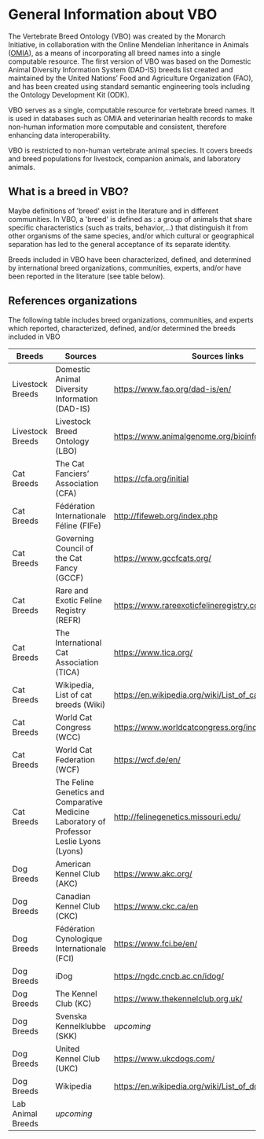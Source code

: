 
# General Information about VBO

The Vertebrate Breed Ontology (VBO) was created by the Monarch Initiative, in collaboration with the Online Mendelian Inheritance in Animals ([OMIA](https://omia.org/home/)), as a means of incorporating all breed names into a single computable resource. The first version of VBO was based on the Domestic Animal Diversity Information System (DAD-IS) breeds list created and maintained by the United Nations’ Food and Agriculture Organization (FAO), and has been created using standard semantic engineering tools including the Ontology Development Kit (ODK).

VBO serves as a single, computable resource for vertebrate breed names. It is used in databases such as OMIA and veterinarian health records to make non-human information more computable and consistent, therefore enhancing data interoperability.

VBO is restricted to non-human vertebrate animal species. It covers breeds and breed populations for livestock, companion animals, and laboratory animals.

## What is a breed in VBO?  
Maybe definitions of 'breed' exist in the literature and in different communities. In VBO, a 'breed' is defined as : a group of animals that share specific characteristics (such as traits, behavior,...) that distinguish it from other organisms of the same species, and/or which cultural or geographical separation has led to the general acceptance of its separate identity.

Breeds included in VBO have been characterized, defined, and determined by international breed organizations, communities, experts, and/or have been reported in the literature (see table below).

## References organizations
The following table includes breed organizations, communities, and experts which reported, characterized, defined, and/or determined the breeds included in VBO

|Breeds| Sources| Sources links
|--|--|--|
|Livestock Breeds|Domestic Animal Diversity Information (DAD-IS)|https://www.fao.org/dad-is/en/
|Livestock Breeds|Livestock Breed Ontology (LBO)|https://www.animalgenome.org/bioinfo/projects/lbo/
|Cat Breeds|The Cat Fanciers’ Association (CFA)|https://cfa.org/initial
|Cat Breeds|Fédération Internationale Féline (FIFe)|http://fifeweb.org/index.php
|Cat Breeds|Governing Council of the Cat Fancy (GCCF)| https://www.gccfcats.org/
|Cat Breeds|Rare and Exotic Feline Registry (REFR)|https://www.rareexoticfelineregistry.com/
|Cat Breeds|The International Cat Association (TICA)|https://www.tica.org/
|Cat Breeds|Wikipedia, List of cat breeds (Wiki)|https://en.wikipedia.org/wiki/List_of_cat_breeds#Breeds
|Cat Breeds|World Cat Congress (WCC)|https://www.worldcatcongress.org/index.php
|Cat Breeds|World Cat Federation (WCF)|https://wcf.de/en/
|Cat Breeds|The Feline Genetics and Comparative Medicine Laboratory of Professor Leslie Lyons (Lyons)|http://felinegenetics.missouri.edu/
|Dog Breeds|American Kennel Club (AKC)|https://www.akc.org/
|Dog Breeds|Canadian Kennel Club (CKC)|https://www.ckc.ca/en
|Dog Breeds|Fédération Cynologique Internationale (FCI)|https://www.fci.be/en/
|Dog Breeds|iDog|https://ngdc.cncb.ac.cn/idog/
|Dog Breeds|The Kennel Club (KC)|https://www.thekennelclub.org.uk/
|Dog Breeds|Svenska Kennelklubbe (SKK)|*upcoming*|
|Dog Breeds|United Kennel Club (UKC)|https://www.ukcdogs.com/
|Dog Breeds|Wikipedia|https://en.wikipedia.org/wiki/List_of_dog_breeds
|Lab Animal Breeds|*upcoming*|



